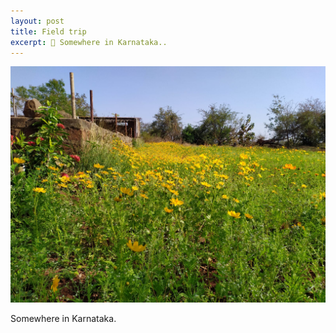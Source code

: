 ```yaml
---
layout: post
title: Field trip
excerpt: 🦗 Somewhere in Karnataka..
---
```


![Somewhere in Karnataka](/public/media/img/field-pic-1.jpeg "Somewhere in Karnataka")

Somewhere in Karnataka.